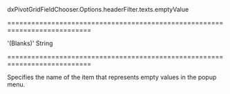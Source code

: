 <!--id-->dxPivotGridFieldChooser.Options.headerFilter.texts.emptyValue<!--/id-->
===========================================================================
<!--default-->'(Blanks)'<!--/default-->
<!--type-->String<!--/type-->
===========================================================================

<!--shortDescription-->
Specifies the name of the item that represents empty values in the popup menu.
<!--/shortDescription-->

<!--fullDescription-->

<!--/fullDescription-->